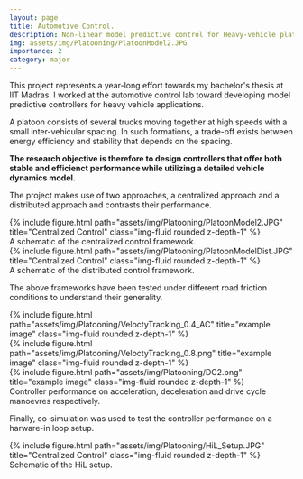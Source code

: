 ```yaml
---
layout: page
title: Automotive Control.
description: Non-linear model predictive control for Heavy-vehicle platooning.
img: assets/img/Platooning/PlatoonModel2.JPG
importance: 2
category: major
---
```


This project represents a year-long effort towards my bachelor's thesis at IIT Madras. I worked at the automotive control lab toward developing model predictive controllers for heavy vehicle applications.

A platoon consists of several trucks moving together at high speeds with a small inter-vehicular spacing. In such formations, a trade-off exists between energy efficiency and stability that depends on the spacing.

<b>The research objective is therefore to design controllers that offer both stable and efficienct performance while utilizing a detailed vehicle dynamics model.</b>

The project makes use of two approaches, a centralized approach and a distributed approach and contrasts their performance. 

<div class="row">
    <div class="col-sm mt-3 mt-md-0">
        {% include figure.html path="assets/img/Platooning/PlatoonModel2.JPG" title="Centralized Control" class="img-fluid rounded z-depth-1" %}
    </div>
</div>
<div class="caption">
    A schematic of the centralized control framework.
</div>


<div class="row">
    <div class="col-sm mt-3 mt-md-0">
        {% include figure.html path="assets/img/Platooning/PlatoonModelDist.JPG" title="Centralized Control" class="img-fluid rounded z-depth-1" %}
    </div>
</div>
<div class="caption">
    A schematic of the distributed control framework.
</div>

The above frameworks have been tested under different road friction conditions to understand their generality. 

<div class="row">
    <div class="col-sm mt-3 mt-md-0">
        {% include figure.html path="assets/img/Platooning/VeloctyTracking_0.4_AC" title="example image" class="img-fluid rounded z-depth-1" %}
    </div>
    <div class="col-sm mt-3 mt-md-0">
        {% include figure.html path="assets/img/Platooning/VeloctyTracking_0.8.png" title="example image" class="img-fluid rounded z-depth-1" %}
    </div>
    <div class="col-sm mt-3 mt-md-0">
        {% include figure.html path="assets/img/Platooning/DC2.png" title="example image" class="img-fluid rounded z-depth-1" %}
    </div>
</div>
<div class="caption">
Controller performance on acceleration, deceleration and drive cycle manoevres respectively. 
</div>

Finally, co-simulation was used to test the controller performance on a harware-in loop setup.

<div class="row">
    <div class="col-sm mt-3 mt-md-0">
        {% include figure.html path="assets/img/Platooning/HiL_Setup.JPG" title="Centralized Control" class="img-fluid rounded z-depth-1" %}
    </div>
</div>
<div class="caption">
    Schematic of the HiL setup.
</div>



